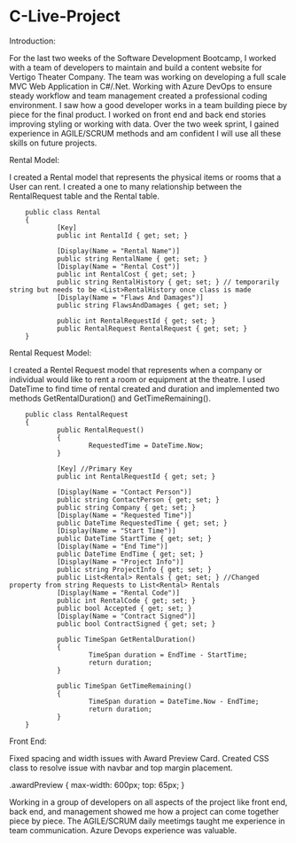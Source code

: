 # C-Live-Project

Introduction:

For the last two weeks of the Software Development Bootcamp, I worked with a team of developers to maintain and build a content website for Vertigo Theater Company. The team was working on developing a full scale MVC Web Application in C#/.Net. Working with Azure DevOps to ensure steady workflow and team management created a professional coding environment. I saw how a good developer works in a team building piece by piece for the final product. I worked on front end and back end stories improving styling or working with data. Over the two week sprint, I gained experience in AGILE/SCRUM methods and am confident I will use all these skills on future projects. 

Rental Model: 

I created a Rental model that represents the physical items or rooms that a User can rent. I created a one to many relationship between the RentalRequest table and the Rental table.

        public class Rental
        {
                [Key]
                public int RentalId { get; set; }

                [Display(Name = "Rental Name")]
                public string RentalName { get; set; }
                [Display(Name = "Rental Cost")]
                public int RentalCost { get; set; }
                public string RentalHistory { get; set; } // temporarily string but needs to be <List>RentalHistory once class is made
                [Display(Name = "Flaws And Damages")]
                public string FlawsAndDamages { get; set; }

                public int RentalRequestId { get; set; }
                public RentalRequest RentalRequest { get; set; }
        }
        
        
        
Rental Request Model:

I created a Rentel Request model that represents when a company or individual would like to rent a room or equipment at the theatre. I used DateTime to find time of rental created and duration and implemented two methods GetRentalDuration() and GetTimeRemaining(). 

        public class RentalRequest
        {
                public RentalRequest()
                {
                        RequestedTime = DateTime.Now;
                }

                [Key] //Primary Key
                public int RentalRequestId { get; set; }

                [Display(Name = "Contact Person")]
                public string ContactPerson { get; set; }
                public string Company { get; set; }
                [Display(Name = "Requested Time")]
                public DateTime RequestedTime { get; set; }
                [Display(Name = "Start Time")]
                public DateTime StartTime { get; set; }
                [Display(Name = "End Time")]
                public DateTime EndTime { get; set; }
                [Display(Name = "Project Info")]
                public string ProjectInfo { get; set; }
                public List<Rental> Rentals { get; set; } //Changed property from string Requests to List<Rental> Rentals
                [Display(Name = "Rental Code")]
                public int RentalCode { get; set; }
                public bool Accepted { get; set; }
                [Display(Name = "Contract Signed")]
                public bool ContractSigned { get; set; }

                public TimeSpan GetRentalDuration()
                {
                        TimeSpan duration = EndTime - StartTime;
                        return duration;
                }

                public TimeSpan GetTimeRemaining()
                {
                        TimeSpan duration = DateTime.Now - EndTime;
                        return duration;
                }
        }


Front End:

Fixed spacing and width issues with Award Preview Card. Created CSS class to resolve issue with navbar and top margin placement. 



<div class="card awardPreview bg-black border border-light mx-auto sticky-top">
        <div class="card-body">
                <!-- Removed line breaks in Award Preview Card -->
                <!-- <br><br /> -->

.awardPreview {
    max-width: 600px;
    top: 65px;
}







Working in a group of developers on all aspects of the project like front end, back end, and management showed me how a project can come together piece by piece. The AGILE/SCRUM daily meetimgs taught me experience in team communication. Azure Devops experience was valuable. 
